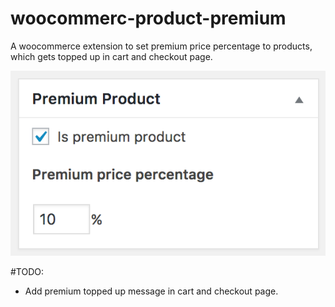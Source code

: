 # woocommerc-product-premium
A woocommerce extension to set premium price percentage to products, which gets topped up in cart and checkout page.


![Alt text](wc_product_premium_postbox.png?raw=true "Optional Title")

#TODO:
- Add premium topped up message in cart and checkout page.
